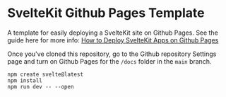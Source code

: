 # SvelteKit Github Pages Template

A template for easily deploying a SvelteKit site on Github Pages. See the guide here for more info: [How to Deploy SvelteKit Apps on Github Pages](https://sveltekitsaas.com/articles/sveltekit-github-pages-guide)

Once you've cloned this repository, go to the Github repository Settings page and turn on Github Pages for the `/docs` folder in the `main` branch.

```
npm create svelte@latest
npm install
npm run dev -- --open
```

